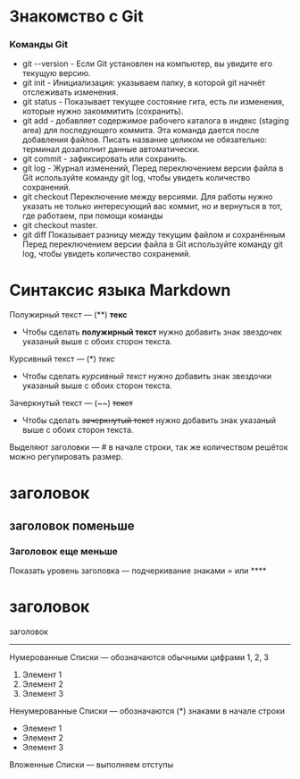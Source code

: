 # Знакомство с Git
### Команды Git
* git --version - Если Git установлен на компьютер, вы увидите его текущую версию.
* git init      - Инициализация: указываем папку, в которой git начнёт отслеживать изменения.
* git status    - Показывает текущее состояние гита, есть ли изменения, которые нужно закоммитить (сохранить).
* git add       - добавляет содержимое рабочего каталога в индекс (staging area) для последующего коммита. Эта команда дается после добавления файлов. Писать название целиком не обязательно: терминал дозаполнит данные автоматически.
* git commit    - зафиксировать или сохранить.
* git log       - Журнал изменений, Перед переключением версии файла в Git используйте команду git log, чтобы увидеть количество сохранений.
* git checkout Переключение между версиями. Для работы нужно указать не только интересующий вас коммит, но и вернуться в тот, где работаем, при помощи команды
* git checkout master.
* git diff  Показывает разницу между текущим файлом и сохранённым Перед переключением версии файла в Git используйте команду git log, чтобы увидеть количество сохранений.
 
 # Синтаксис языка Markdown

 Полужирный текст — (**) **текс**
* Чтобы сделать **полужирный текст** нужно добавить знак звездочек указаный выше с обоих сторон текста.

 Курсивный текст — (*) *текс* 
 * Чтобы сделать *курсивный текст* нужно добавить знак звездочки указаный выше с обоих сторон текста.

 Зачеркнутый текст — (~~) ~~текст~~
 * Чтобы сделать ~~зачеркнутый текст~~ нужно добавить знак указаный выше с обоих сторон текста.

 Выделяют заголовки — # в начале строки, так же количеством решёток можно регулировать размер.
 # заголовок 

 ## заголовок поменьше

 ### Заголовок еще меньше

Показать уровень заголовка — подчеркивание знаками = или ****

заголовок 
=========
заголовок 
*********

Нумерованные Списки — обозначаются обычными цифрами 1, 2, 3
1. Элемент 1
2. Элемент 2
3. Элемент 3

 Ненумерованные Списки — обозначаются (*) знаками в начале строки
* Элемент 1
* Элемент 2
* Элемент 3

 Вложенные Списки — выполняем отступы
